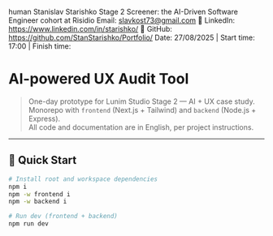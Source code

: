 human
Stanislav Starishko
Stage 2 Screener: the AI-Driven Software Engineer cohort at Risidio
Email: slavkost73@gmail.com
🔗 LinkedIn: https://www.linkedin.com/in/starishko/
🔗 GitHub: https://github.com/StanStarishko/Portfolio/
Date: 27/08/2025 | Start time: 17:00  | Finish time: 

# AI-powered UX Audit Tool

> One-day prototype for Lunim Studio Stage 2 — AI + UX case study.  
> Monorepo with `frontend` (Next.js + Tailwind) and `backend` (Node.js + Express).  
> All code and documentation are in English, per project instructions.

---

## 🚀 Quick Start

```bash
# Install root and workspace dependencies
npm i
npm -w frontend i
npm -w backend i

# Run dev (frontend + backend)
npm run dev

